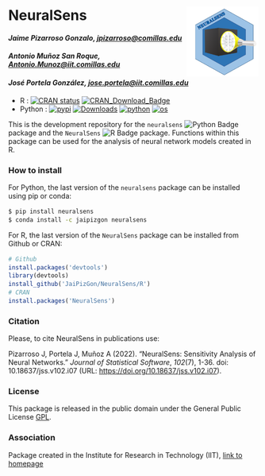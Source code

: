 # NeuralSens <img src="R/man/logo/NeuralSens.PNG" width="135px" height="140px" align="right" style="padding-left:10px;background-color:white;" />

#### *Jaime Pizarroso Gonzalo, jpizarroso@comillas.edu*
#### *Antonio Muñoz San Roque, Antonio.Munoz@iit.comillas.edu*
#### *José Portela González, jose.portela@iit.comillas.edu*

<!-- badges: start -->

- R : [![CRAN status](https://www.r-pkg.org/badges/version/NeuralSens)](https://CRAN.R-project.org/package=NeuralSens)
[![CRAN_Download_Badge](https://cranlogs.r-pkg.org/badges/grand-total/NeuralSens)](https://cranlogs.r-pkg.org/badges/grand-total/NeuralSens)
- Python : [![pypi](https://img.shields.io/pypi/v/neuralsens.svg)](https://pypi.python.org/pypi/neuralsens)
[![Downloads](https://static.pepy.tech/badge/neuralsens)](https://pepy.tech/project/neuralsens)
[![python](https://img.shields.io/badge/python-%5E3.8-blue)]()
[![os](https://img.shields.io/badge/OS-Ubuntu%2C%20Mac%2C%20Windows-purple)]()
<!-- badges: end -->

This is the development repository for the `neuralsens` ![Python Badge](https://img.shields.io/badge/Python-FFD43B?style=flat&logo=python&logoColor=blue) package and the `NeuralSens` ![R Badge](https://img.shields.io/badge/R-276DC3?style=flat&logo=r&logoColor=white) package.  Functions within this package can be used for the analysis of neural network models created in R. 

### How to install

For Python, the last version of the `neuralsens` package can be installed using pip or conda:

```bash
$ pip install neuralsens
$ conda install -c jaipizgon neuralsens
```

For R, the last version of the `NeuralSens` package can be installed from Github or CRAN:
```r
# Github 
install.packages('devtools')
library(devtools)
install_github('JaiPizGon/NeuralSens/R')
# CRAN
install.packages('NeuralSens')
```

### Citation

Please, to cite NeuralSens in publications use:

Pizarroso J, Portela J, Muñoz A (2022). “NeuralSens: Sensitivity Analysis of Neural Networks.” _Journal of
Statistical Software_, *102*(7), 1-36. doi: 10.18637/jss.v102.i07 (URL:
https://doi.org/10.18637/jss.v102.i07).

### License

This package is released in the public domain under the General Public License [GPL](https://www.gnu.org/licenses/gpl-3.0.en.html). 

### Association
Package created in the Institute for Research in Technology (IIT), [link to homepage](https://www.iit.comillas.edu/index.php.en) 
